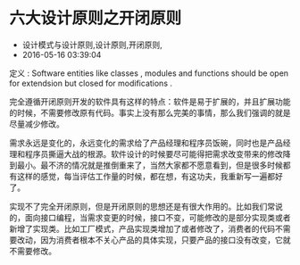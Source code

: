 # 六大设计原则之开闭原则
- 设计模式与设计原则,设计原则,开闭原则,
- 2016-05-16 03:39:04


定义 : Software entities like classes , modules and functions should be open for extendsion but closed for modifications .


完全遵循开闭原则开发的软件具有这样的特点：软件是易于扩展的，并且扩展功能的时候，不需要修改原有代码。事实上没有那么完美的事情，那么我们强调的就是尽量减少修改。

需求永远是变化的，永远变化的需求给了产品经理和程序员饭碗，同时也是产品经理和程序员撕逼大战的根源。软件设计的时候要尽可能得把需求改变带来的修改降到最小。最不济的情况就是推倒重来了，当然大家都不愿意看到，但是很多时候都有这样的感觉，每当评估工作量的时候，都在想，有这功夫，我重新写一遍都好了。

实现不了完全开闭原则，但是开闭原则的思想还是有很大作用的。比如我们常说的，面向接口编程，当需求变更的时候，接口不变，可能修改的是部分实现类或者新增了实现类。比如工厂模式，产品实现类增加了或者修改了，消费者的代码不需要改动，因为消费者根本不关心产品的具体实现，只要产品的接口没有改变，它就不需要修改。